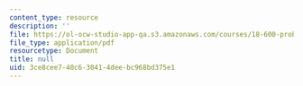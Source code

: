 ```yaml
---
content_type: resource
description: ''
file: https://ol-ocw-studio-app-qa.s3.amazonaws.com/courses/18-600-probability-and-random-variables-fall-2019/3ce8cee748c630414deebc968bd375e1_MIT18_600F19_lec34.pdf
file_type: application/pdf
resourcetype: Document
title: null
uid: 3ce8cee7-48c6-3041-4dee-bc968bd375e1
---
```

